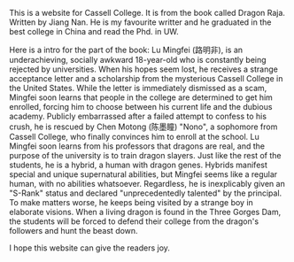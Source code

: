This is a website for Cassell College. It is from the book called Dragon Raja. Written by Jiang Nan. He is my favourite writter and he graduated in the best college in China and read the Phd. in UW.

Here is a intro for the part of the book: Lu Mingfei (路明非), is an underachieving, socially awkward 18-year-old who is constantly being rejected by universities. When his hopes seem lost, he receives a strange acceptance letter and a scholarship from the mysterious Cassell College in the United States. While the letter is immediately dismissed as a scam, Mingfei soon learns that people in the college are determined to get him enrolled, forcing him to choose between his current life and the dubious academy. 
Publicly embarrassed after a failed attempt to confess to his crush, he is rescued by Chen Motong (陈墨瞳) "Nono", a sophomore from Cassell College, who finally convinces him to enroll at the school. 
Lu Mingfei soon learns from his professors that dragons are real, and the purpose of the university is to train dragon slayers. Just like the rest of the students, he is a hybrid, a human with dragon genes. Hybrids manifest special and unique supernatural abilities, but Mingfei seems like a regular human, with no abilities whatsoever. Regardless, he is inexplicably given an "S-Rank" status and declared "unprecedentedly talented" by the principal. To make matters worse, he keeps being visited by a strange boy in elaborate visions. 
When a living dragon is found in the Three Gorges Dam, the students will be forced to defend their college from the dragon's followers and hunt the beast down.

I hope this website can give the readers joy.
